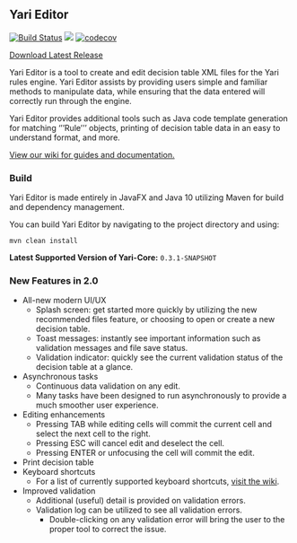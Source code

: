 ## Yari Editor

[![Build Status](https://travis-ci.org/rldiamond/yariEditor.svg?branch=master)](https://travis-ci.org/rldiamond/yariEditor)
[![](https://sonarcloud.io/api/project_badges/measure?project=org.yari%3Aeditor&metric=alert_status)](https://sonarcloud.io/dashboard?id=org.yari%3Aeditor) [![codecov](https://codecov.io/gh/rldiamond/yariEditor/branch/master/graph/badge.svg)](https://codecov.io/gh/rldiamond/yariEditor)

[Download Latest Release](/releases)

Yari Editor is a tool to create and edit decision table XML files for the Yari rules engine. Yari Editor assists by providing users simple and familiar methods to manipulate data, while ensuring that the data entered will correctly run through the engine.

Yari Editor provides additional tools such as Java code template generation for matching ‘’’Rule’’’ objects, printing of decision table data in an easy to understand format, and more.

[View our wiki for guides and documentation.](../../wiki)

### Build

Yari Editor is made entirely in JavaFX and Java 10 utilizing Maven for build and dependency management.

You can build Yari Editor by navigating to the project directory and using:

```
mvn clean install
```

**Latest Supported Version of Yari-Core:** `0.3.1-SNAPSHOT`

### New Features in 2.0

- All-new modern UI/UX
  - Splash screen: get started more quickly by utilizing the new recommended files feature, or choosing to open or create a new decision table.
  - Toast messages: instantly see important information such as validation messages and file save status.
  - Validation indicator: quickly see the current validation status of the decision table at a glance.
- Asynchronous tasks
  - Continuous data validation on any edit.
  - Many tasks have been designed to run asynchronously to provide a much smoother user experience.
- Editing enhancements
  - Pressing TAB while editing cells will commit the current cell and select the next cell to the right.
  - Pressing ESC will cancel edit and deselect the cell.
  - Pressing ENTER or unfocusing the cell will commit the edit.
- Print decision table
- Keyboard shortcuts
  - For a list of currently supported keyboard shortcuts, [visit the wiki](../../wiki#section-3-keyboard-shortcuts).
- Improved validation
  - Additional (useful) detail is provided on validation errors.
  - Validation log can be utilized to see all validation errors.
    - Double-clicking on any validation error will bring the user to the proper tool to correct the issue.
